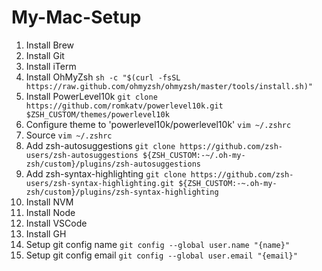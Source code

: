 # My-Mac-Setup

1. Install Brew
2. Install Git
3. Install iTerm
4. Install OhMyZsh `sh -c "$(curl -fsSL https://raw.github.com/ohmyzsh/ohmyzsh/master/tools/install.sh)"`
5. Install PowerLevel10k `git clone https://github.com/romkatv/powerlevel10k.git $ZSH_CUSTOM/themes/powerlevel10k`
6. Configure theme to 'powerlevel10k/powerlevel10k' `vim ~/.zshrc`
7. Source `vim ~/.zshrc`
8. Add zsh-autosuggestions `git clone https://github.com/zsh-users/zsh-autosuggestions ${ZSH_CUSTOM:-~/.oh-my-zsh/custom}/plugins/zsh-autosuggestions`
9. Add zsh-syntax-highlighting `git clone https://github.com/zsh-users/zsh-syntax-highlighting.git ${ZSH_CUSTOM:-~.oh-my-zsh/custom}/plugins/zsh-syntax-highlighting`
10. Install NVM
11. Install Node
12. Install VSCode
13. Install GH
14. Setup git config name `git config --global user.name "{name}"`
15. Setup git config email `git config --global user.email "{email}"`
